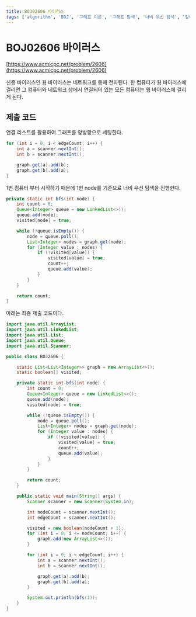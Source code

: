 ```yaml
---
title: BOJ02606 바이러스
tags: ['algorithm', 'BOJ', '그래프 이론', '그래프 탐색', '너비 우선 탐색', '깊이 우선 탐색']
---
```


# BOJ02606 바이러스

[https://www.acmicpc.net/problem/2606](https://www.acmicpc.net/problem/2606)

신종 바이러스인 웜 바이러스는 네트워크를 통해 전파된다. 한 컴퓨터가 웜 바이러스에 걸리면 그 컴퓨터와 네트워크 상에서 연결되어 있는 모든 컴퓨터는 웜 바이러스에 걸리게 된다.

## 제출 코드

연결 리스트를 활용하여 그래프를 양방향으로 세팅한다.

```java
for (int i = 0; i < edgeCount; i++) {
    int a = scanner.nextInt();
    int b = scanner.nextInt();

    graph.get(a).add(b);
    graph.get(b).add(a);
}
```

1번 컴퓨터 부터 시작하기 때문에 1번 node를 기준으로 너비 우선 탐색을 진행한다.

```java
private static int bfs(int node) {
    int count = 0;
    Queue<Integer> queue = new LinkedList<>();
    queue.add(node);
    visited[node] = true;

    while (!queue.isEmpty()) {
        node = queue.poll();
        List<Integer> nodes = graph.get(node);
        for (Integer value : nodes) {
            if (!visited[value]) {
                visited[value] = true;
                count++;
                queue.add(value);
            }
        }
    }

    return count;
}
```

아래는 최종 제출 코드이다.

```java
import java.util.ArrayList;
import java.util.LinkedList;
import java.util.List;
import java.util.Queue;
import java.util.Scanner;

public class BOJ2606 {

    static List<List<Integer>> graph = new ArrayList<>();
    static boolean[] visited;

    private static int bfs(int node) {
        int count = 0;
        Queue<Integer> queue = new LinkedList<>();
        queue.add(node);
        visited[node] = true;

        while (!queue.isEmpty()) {
            node = queue.poll();
            List<Integer> nodes = graph.get(node);
            for (Integer value : nodes) {
                if (!visited[value]) {
                    visited[value] = true;
                    count++;
                    queue.add(value);
                }
            }
        }

        return count;
    }

    public static void main(String[] args) {
        Scanner scanner = new Scanner(System.in);

        int nodeCount = scanner.nextInt();
        int edgeCount = scanner.nextInt();

        visited = new boolean[nodeCount + 1];
        for (int i = 0; i <= nodeCount; i++) {
            graph.add(new ArrayList<>());
        }

        for (int i = 0; i < edgeCount; i++) {
            int a = scanner.nextInt();
            int b = scanner.nextInt();

            graph.get(a).add(b);
            graph.get(b).add(a);
        }

        System.out.println(bfs(1));
    }
}
```

<TagLinks />